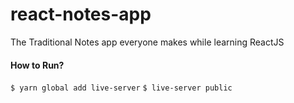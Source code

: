 # react-notes-app
The Traditional Notes app everyone makes while learning ReactJS


#### How to Run?
`$ yarn global add live-server`
`$ live-server public`